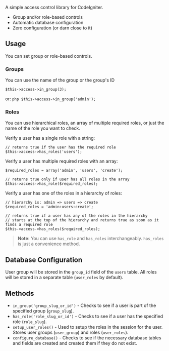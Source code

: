 A simple access control library for CodeIgniter.

* Group and/or role-based controls
* Automatic database configuration
* Zero configuration (or darn close to it)

## Usage

You can set group or role-based controls.

### Groups

You can use the name of the group or the group's ID

	$this->access->in_group(3);

or:
	```php
	$this->access->in_group('admin');
	```

### Roles

You can use hierarchical roles, an array of multiple required roles, or just the name of the role you want to check.

Verify a user has a single role with a string:

	// returns true if the user has the required role
	$this->access->has_roles('users');

Verify a user has multiple required roles with an array:

	$required_roles = array('admin', 'users', 'create');
	
	// returns true only if user has all roles in the array
	$this->access->has_role($required_roles);

Verify a user has one of the roles in a hierarchy of roles:

	// hierarchy is: admin => users => create
	$required_roles = 'admin:users:create';

	// returns true if a user has any of the roles in the hierarchy
	// starts at the top of the hierarchy and returns true as soon as it finds a required role
	$this->access->has_roles($required_roles);

> **Note:** You can use `has_role` and `has_roles` interchangeably. `has_roles` is just a convenience method.

## Database Configuration

User group will be stored in the `group_id` field of the `users` table. All roles will be stored in a separate table (`user_roles` by default).

## Methods

* `in_group('group_slug_or_id')` - Checks to see if a user is part of the specified group (`group_slug`).
* `has_role('role_slug_or_id')` - Checks to see if a user has the specified role (`role_slug`).
* `setup_user_roles()` - Used to setup the roles in the session for the user. Stores user groups (`user_group`) and roles (`user_roles`).
* `configure_database()` - Checks to see if the necessary database tables and fields are created and created them if they do not exist.